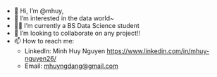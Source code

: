 - 👋 Hi, I’m @mhuy,
- 👀 I’m interested in the data world~
- 🧑‍💻 I’m currently a BS Data Science student
- 🤝 I’m looking to collaborate on any project!!
- 📫 How to reach me: 
  - LinkedIn: Minh Huy Nguyen https://www.linkedin.com/in/mhuy-nguyen26/
  - Email: mhuyngdang@gmail.com
<!---
mhuy26/mhuy26 is a ✨ special ✨ repository because its `README.md` (this file) appears on your GitHub profile.
You can click the Preview link to take a look at your changes.
--->
